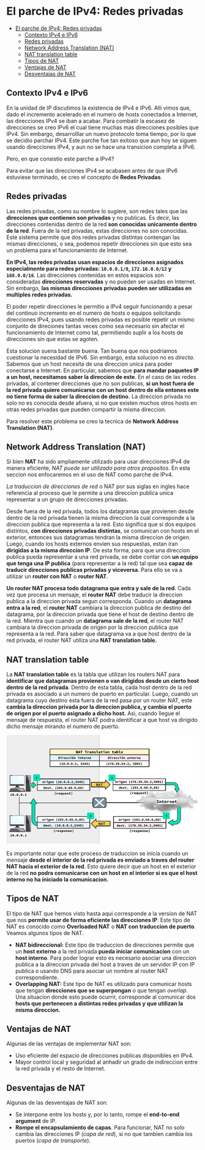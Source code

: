 # El parche de IPv4: Redes privadas

- [El parche de IPv4: Redes privadas](#el-parche-de-ipv4-redes-privadas)
  - [Contexto IPv4 e IPv6](#contexto-ipv4-e-ipv6)
  - [Redes privadas](#redes-privadas)
  - [Network Address Translation (NAT)](#network-address-translation-nat)
  - [NAT translation table](#nat-translation-table)
  - [Tipos de NAT](#tipos-de-nat)
  - [Ventajas de NAT](#ventajas-de-nat)
  - [Desventajas de NAT](#desventajas-de-nat)

## Contexto IPv4 e IPv6

En la unidad de IP discutimos la existencia de IPv4 e IPv6. Alli vimos que, dado el incremento acelerado en el numero de hosts conectados a Internet, las direcciones IPv4 se iban a acabar. Para combatir la escasez de direcciones se creo IPv6 el cual tiene muchas mas direcciones posibles que IPv4. Sin embargo, desarrolllar un nuevo protocolo toma tiempo, por lo que se decidio parchar IPv4. Este parche fue tan exitoso que aun hoy se siguen usando direcciones IPv4, y aun no se hace una transicion completa a IPv6.

Pero, en que consistio este parche a IPv4?

Para evitar que las direcciones IPv4 se acabasen antes de que IPv6 estuviese terminado, se creo el concepto de **Redes Privadas**.

## Redes privadas

Las redes privadas, como su nombre lo sugiere, son redes tales que las **direcciones que contienen son privadas** y no publicas. Es decir, las direcciones contenidas dentro de la red **son conocidas unicamente dentro de la red**. Fuera de la red privadas, estas direcciones no son conocidas. Este sistema permite que dos redes privadas distintas contengan las mismas direcciones, o sea, podemos repetir direcciones sin que esto sea un problema para el funcionamiento de Internet.

**En IPv4, las redes privadas usan espacios de direcciones asignados especialmente para redes privadas: `10.0.0.1/8`, `172.16.0.0/12` y `168.0.0/16`**. Las direcciones contenidas en estos espacios son consideradas **direcciones reservadas** y no pueden ser usadas en Internet. Sin embargo, **las mismas direcciones privadas pueden ser utilizadas en multiples redes privadas.**

El poder repetir direcciones le permitio a IPv4 seguir funcionando a pesar del continuo incremento en el numero de hosts o equipos solicitando direcciones IPv4, pues usando redes privadas es posible repetir un mismo conjunto de direciones tantas veces como sea necesario sin afectar el funcionamiento de Internet como tal, permitiendo suplir a los hosts de direcciones sin que estas se agoten.

Esta solucion suena bastante buena. Tan buena que nos podriamos cuestionar la necesidad de IPv6. Sin embargo, esta solucion no es *directa*. Sabemos que un host necesita de una direccion unica para poder conectarse a Internet. En particular, sabemos que **para mandar paquetes IP a un host, necesitamos saber la direccion de este**. En el caso de las redes privadas, al contener direcciones que no son publicas, **si un host fuera de la red privada quiere comunicarse con un host dentro de ella entones este no tiene forma de saber la direccion de destino.** La direccion privada no solo no es conocida desde afuera, si no que existen muchos otros hosts en otras redes privadas que pueden compartir la misma direccion.

Para resolver este problema se creo la tecnica de **Network Address Translation (NAT)**.

## Network Address Translation (NAT)

Si bien **NAT** ha sido ampliamente utilizado para usar direcciones IPv4 de manera eficiente, *NAT puede ser utilizado para otros propositos*. En esta seccion nos enfocaremos en el uso de NAT como parche de IPv4.

*La traduccion de direcciones de red* o NAT por sus siglas en ingles hace referencia al proceso que le permite a una direccion publica unica representar a un grupo de direcciones privadas.

Desde fuera de la red privada, todos los datagramas que provienen desde dentro de la red privada tienen la misma direccion la cual corresponde a la direccion publica que representa a la red. Esto significa que si dos equipos distintos, **con direcciones privadas distintas**, se comunican con hosts en el exterior, entonces sus datagramas tendran la misma direccion de origen. Luego, cuando los hosts externos envien sus respuestas, estan iran **dirigidas a la misma direccion IP**. De esta forma, para que una direccion publica pueda representar a una red privada, se debe contar con **un equipo que tenga una IP publica** (para representar a la red) tal que sea **capaz de traducir direcciones publicas privadas y viceversa**. Para ello se va a utilizar un **router con NAT** o **router NAT**.

**Un router NAT procesa todo datagrama que entra y sale de la red**. Cada vez que procesa un mensaje, el **router NAT** debe traducir la direccion publica a la direccion privada segun corresponda. Cuando un **datagrama entra a la red**, el **router NAT** cambiara la direccion publica de destino del datagrama, por la direccion privada que tiene el host de destino dentro de la red. Mientra que cuando un **datagrama sale de la red**, el router NAT cambiara la direccion privada de origen por la direccion publica que representa a la red. Para saber que datagrama va a que host dentro de la red privada, el router NAT utiliza una **NAT translation table.**

## NAT translation table

La **NAT translation table** es la tabla que utilizan los routers NAT para **identificar que datagramas provienen o van dirigidos desde un cierto host dentro de la red privada**. Dentro de esta tabla, cada host dentro de la red privada es asociado a un numero de puerto en particular. Luego, cuando un datagrama cuyo destino esta fuera de la red pasa por un router NAT, este **cambia la direccion privada por la direccion publica, y cambia el puerto de origen por el puerto asignado a dicho host.** Asi, cuando llegue el mensaje de respuesta, el router NAT podra identificar a que host va dirigido dicho mensaje mirando el numero de puerto.

![NAT Table](./imgs/nat.png)

Es importante notar que este proceso de traduccion se inicia cuando un mensaje **desde el interior de la red privada es enviado a traves del router NAT hacia el exterior de la red**. Esto quiere decir que un host en el exterior de la red **no podra comunicarse con un host en el interior si es que el host interno no ha iniciado la comunicacion.**

## Tipos de NAT

El tipo de NAT que hemos visto hasta aqui corresponde a la version de NAT que nos **permite usar de forma eficiente las direcciones IP**. Este tipo de NAT es conocido como **Overloaded NAT** o **NAT con traduccion de puerto**. Veamos algunos tipos de NAT.

- **NAT bidireccional:** Este tipo de traduccion de direcciones permite que un **host externo** a la red privada **pueda iniciar comunicacion** con un **host interno**. Para poder lograr esto es necesario asociar una direccion publica a la direccion privada del host a traves de un servidor IP con IP publica o usando DNS para asociar un nombre al router NAT correspondiente.
- **Overlapping NAT:** Este tipo de NAT es utilizado para comunicar hosts que tengan **direcciones que se superpongan** o que tengan *overlap*. Una situacion donde esto puede ocurrir, corresponde al comunicar dos **hosts que pertenecen a distintas redes privadas y que utilizan la misma direccion.**

## Ventajas de NAT

Algunas de las ventajas de implementar NAT son:

- Uso eficiente del espacio de direcciones publicas disponibles en IPv4.
- Mayor control local y seguridad al anhadir un grado de indireccion entre la red privada y el resto de Internet.

## Desventajas de NAT

Algunas de las desventajas de NAT son:

- Se interpone entre los hosts y, por lo tanto, rompe el **end-to-end argument** de IP.
- **Rompe el encapsulamiento de capas**. Para funcionar, NAT no solo cambia las direcciones IP (*capa de red*), si no que tambien cambia los puertos (*capa de transporte*).
